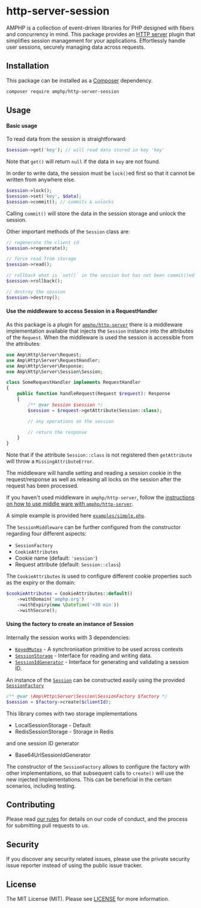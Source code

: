 # http-server-session

AMPHP is a collection of event-driven libraries for PHP designed with fibers and concurrency in mind. This package provides an [HTTP server](https://amphp.org/http-server) plugin that simplifies session management for your applications. Effortlessly handle user sessions, securely managing data across requests.

## Installation

This package can be installed as a [Composer](https://getcomposer.org/) dependency.

```bash
composer require amphp/http-server-session
```

## Usage

#### Basic usage

To read data from the session is straightforward:

```php
$session->get('key'); // will read data stored in key 'key'
```

Note that `get()` will return `null` if the data in `key` are not found.

In order to write data, the session must be `lock()`ed first so that it cannot be written from anywhere else.

```php
$session->lock();
$session->set('key', $data);
$session->commit(); // commits & unlocks
```

Calling `commit()` will store the data in the session storage and unlock the session.

Other important methods of the `Session` class are:

```php
// regenerate the client id
$session->regenerate();

// force read from storage
$session->read();

// rollback what is `set()` in the session but has not been commit()ed yet
$session->rollback();

// destroy the session
$session->destroy();
```


#### Use the middleware to access Session in a RequestHandler

As this package is a plugin for [`amphp/http-server`](https://github.com/amphp/http-server) there is a middleware
implementation available that injects the `Session` instance into the attributes of the `Request`. When the middleware
is used the session is accessible from the attributes:

```php
use Amp\Http\Server\Request;
use Amp\Http\Server\RequestHandler;
use Amp\Http\Server\Response;
use Amp\Http\Server\Session\Session;

class SomeRequestHandler implements RequestHandler
{
    public function handleRequest(Request $request): Response
    {
        /** @var Session $session */
        $session = $request->getAttribute(Session::class);

        // any operations on the session

        // return the response
    }
}
```

Note that if the attribute `Session::class` is not registered then `getAttribute` will throw a `MissingAttributeError`.

The middleware will handle setting and reading a session cookie in the request/response as well as releasing all locks
on the session after the request has been processed.

If you haven't used middleware in `amphp/http-server`, follow the [instructions on how to use middle ware with `amphp/http-server`](https://github.com/amphp/http-server#middleware).

A simple example is provided here [`examples/simple.php`](https://github.com/amphp/http-server-session/blob/3.x/examples/simple.php).

The `SessionMiddleware` can be further configured from the constructor regarding four different aspects:

* `SessionFactory`
* `CookieAttributes`
* Cookie name (default: `'session'`)
* Request attribute (default: `Session::class`)

The `CookieAttributes` is used to configure different cookie properties such as the expiry or the domain:

```php
$cookieAttributes = CookieAttributes::default()
    ->withDomain('amphp.org')
    ->withExpiry(new \DateTime('+30 min'))
    ->withSecure();
```

#### Using the factory to create an instance of Session

Internally the session works with 3 dependencies:

* [`KeyedMutex`](https://github.com/amphp/sync/blob/2.x/src/KeyedMutex.php) - A synchronisation primitive to be used across contexts
* [`SessionStorage`](https://github.com/amphp/http-server-session/blob/3.x/src/SessionStorage.php) - Interface for reading and writing data.
* [`SessionIdGenerator`](https://github.com/amphp/http-server-session/blob/3.x/src/SessionIdGenerator.php) - Interface for generating and validating
  a session ID.

An instance of the [`Session`](https://github.com/amphp/http-server-session/blob/3.x/src/Session.php#L28) can be constructed easily using
the provided [`SessionFactory`](https://github.com/amphp/http-server-session/blob/3.x/src/SessionFactory.php)

```php
/** @var \Amp\Http\Server\Session\SessionFactory $factory */
$session = $factory->create($clientId);
```

This library comes with two storage implementations

* LocalSessionStorage - Default
* RedisSessionStorage - Storage in Redis

and one session ID generator

* Base64UrlSessionIdGenerator

The constructor of the `SessionFactory` allows to configure the factory with other implementations, so that subsequent
calls to `create()` will use the new injected implementations. This can be beneficial in the certain scenarios, including
testing.

## Contributing

Please read [our rules](https://amphp.org/contributing) for details on our code of conduct, and the process for submitting pull requests to us.

## Security

If you discover any security related issues, please use the private security issue reporter instead of using the public issue tracker.

## License

The MIT License (MIT). Please see [LICENSE](./LICENSE) for more information.
